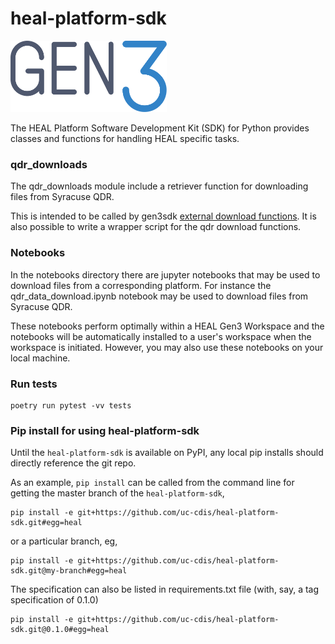 # heal-platform-sdk
<img src="docs/images/gen3-blue-dark.png" width=250px>

The HEAL Platform Software Development Kit (SDK) for Python provides classes and functions for handling HEAL specific tasks.

### qdr_downloads

The qdr_downloads module include a retriever function for downloading files from Syracuse QDR.

This is intended to be called by gen3sdk [external download functions](https://github.com/uc-cdis/gen3sdk-python/blob/master/gen3/tools/download/external_file_download.py). It is also possible to write a wrapper script for the qdr download functions.

### Notebooks

In the notebooks directory there are jupyter notebooks that may be used to download files from a corresponding platform. For instance the qdr_data_download.ipynb notebook may be used to download files from Syracuse QDR.

These notebooks perform optimally within a HEAL Gen3 Workspace and the notebooks will be automatically installed to a user's workspace when the workspace is initiated. However, you may also use these notebooks on your local machine.


### Run tests

```
poetry run pytest -vv tests
```

### Pip install for using heal-platform-sdk

Until the `heal-platform-sdk` is available on PyPI, any local pip installs should directly
reference the git repo.

As an example, `pip install` can be called from the command line for getting
the master branch of the `heal-platform-sdk`,

```
pip install -e git+https://github.com/uc-cdis/heal-platform-sdk.git#egg=heal
```

or a particular branch, eg,

```
pip install -e git+https://github.com/uc-cdis/heal-platform-sdk.git@my-branch#egg=heal
```

The specification can also be listed in requirements.txt file
(with, say, a tag specification of 0.1.0)

```
pip install -e git+https://github.com/uc-cdis/heal-platform-sdk.git@0.1.0#egg=heal
```
